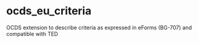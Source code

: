 # ocds_eu_criteria
OCDS extension to describe criteria as expressed in eForms (BG-707) and compatible with TED
